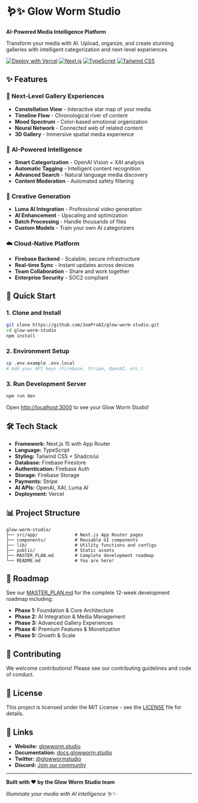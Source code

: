 # 🪱✨ Glow Worm Studio

**AI-Powered Media Intelligence Platform**

Transform your media with AI. Upload, organize, and create stunning galleries with intelligent categorization and next-level experiences.

[![Deploy with Vercel](https://vercel.com/button)](https://vercel.com/new/clone?repository-url=https://github.com/JoeProAI/glow-worm-studio)
[![Next.js](https://img.shields.io/badge/Next.js-15-black)](https://nextjs.org)
[![TypeScript](https://img.shields.io/badge/TypeScript-5-blue)](https://typescriptlang.org)
[![Tailwind CSS](https://img.shields.io/badge/Tailwind-3-38bdf8)](https://tailwindcss.com)

## ✨ Features

### 🎨 **Next-Level Gallery Experiences**
- **Constellation View** - Interactive star map of your media
- **Timeline Flow** - Chronological river of content
- **Mood Spectrum** - Color-based emotional organization
- **Neural Network** - Connected web of related content
- **3D Gallery** - Immersive spatial media experience

### 🧠 **AI-Powered Intelligence**
- **Smart Categorization** - OpenAI Vision + XAI analysis
- **Automatic Tagging** - Intelligent content recognition
- **Advanced Search** - Natural language media discovery
- **Content Moderation** - Automated safety filtering

### 🚀 **Creative Generation**
- **Luma AI Integration** - Professional video generation
- **AI Enhancement** - Upscaling and optimization
- **Batch Processing** - Handle thousands of files
- **Custom Models** - Train your own AI categorizers

### ☁️ **Cloud-Native Platform**
- **Firebase Backend** - Scalable, secure infrastructure
- **Real-time Sync** - Instant updates across devices
- **Team Collaboration** - Share and work together
- **Enterprise Security** - SOC2 compliant

## 🚀 Quick Start

### 1. Clone and Install
```bash
git clone https://github.com/JoeProAI/glow-worm-studio.git
cd glow-worm-studio
npm install
```

### 2. Environment Setup
```bash
cp .env.example .env.local
# Add your API keys (Firebase, Stripe, OpenAI, etc.)
```

### 3. Run Development Server
```bash
npm run dev
```

Open [http://localhost:3000](http://localhost:3000) to see your Glow Worm Studio!

## 🛠️ Tech Stack

- **Framework:** Next.js 15 with App Router
- **Language:** TypeScript
- **Styling:** Tailwind CSS + Shadcn/ui
- **Database:** Firebase Firestore
- **Authentication:** Firebase Auth
- **Storage:** Firebase Storage
- **Payments:** Stripe
- **AI APIs:** OpenAI, XAI, Luma AI
- **Deployment:** Vercel

## 📊 Project Structure

```
glow-worm-studio/
├── src/app/              # Next.js App Router pages
├── components/           # Reusable UI components
├── lib/                  # Utility functions and configs
├── public/               # Static assets
├── MASTER_PLAN.md        # Complete development roadmap
└── README.md             # You are here!
```

## 🎯 Roadmap

See our [MASTER_PLAN.md](./MASTER_PLAN.md) for the complete 12-week development roadmap including:

- **Phase 1:** Foundation & Core Architecture
- **Phase 2:** AI Integration & Media Management
- **Phase 3:** Advanced Gallery Experiences
- **Phase 4:** Premium Features & Monetization
- **Phase 5:** Growth & Scale

## 🌟 Contributing

We welcome contributions! Please see our contributing guidelines and code of conduct.

## 📄 License

This project is licensed under the MIT License - see the [LICENSE](LICENSE) file for details.

## 🔗 Links

- **Website:** [glowworm.studio](https://glowworm.studio)
- **Documentation:** [docs.glowworm.studio](https://docs.glowworm.studio)
- **Twitter:** [@glowwormstudio](https://twitter.com/glowwormstudio)
- **Discord:** [Join our community](https://discord.gg/glowwormstudio)

---

**Built with ❤️ by the Glow Worm Studio team**

*Illuminate your media with AI intelligence* 🪱✨
